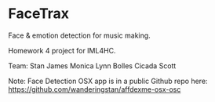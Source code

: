 # FaceTrax
Face &amp; emotion detection for music making. 

Homework 4 project for IML4HC.

Team:
Stan James
Monica Lynn Bolles
Cicada Scott

Note: Face Detection OSX app is in a public Github repo here:
https://github.com/wanderingstan/affdexme-osx-osc
